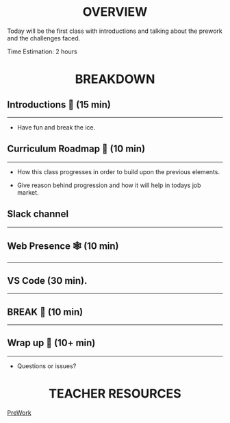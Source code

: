 <h1 align="center">OVERVIEW</h1>

Today will be the first class with introductions and talking about the prework and the challenges faced.

Time Estimation: 2 hours

<h1 align="center">BREAKDOWN</h1>

## **Introductions** 👋 (15 min)

---

- Have fun and break the ice.

## **Curriculum Roadmap** 🚗 (10 min)

---

- How this class progresses in order to build upon the previous elements.

- Give reason behind progression and how it will help in todays job market.

## **Slack channel**

---

## **Web Presence** 🕸️ (10 min)

---

## **VS Code** (30 min).

---

## **BREAK** 🥂 (10 min)

---

## **Wrap up** 👋 (10+ min)

---

- Questions or issues?

<h1 align="center">TEACHER RESOURCES</h1>

[PreWork](https://github.com/Vets-Who-Code/prework)
